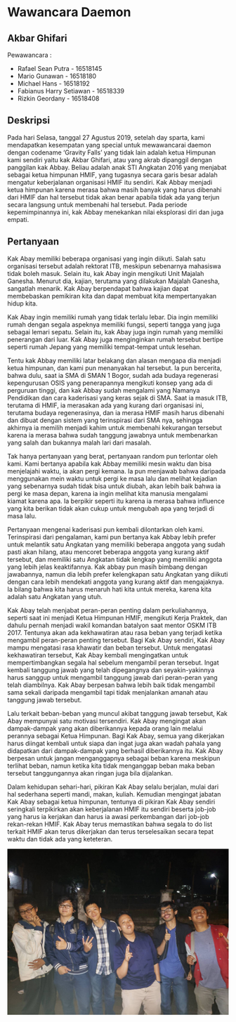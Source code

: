 # Wawancara Daemon
## Akbar Ghifari

Pewawancara :
- Rafael Sean Putra - 16518145
- Mario Gunawan - 16518180
- Michael Hans - 16518192
- Fabianus Harry Setiawan - 16518339
- Rizkin Geordany - 16518408

## Deskripsi
Pada hari Selasa, tanggal 27 Agustus 2019, setelah day sparta, kami mendapatkan kesempatan yang special untuk mewawancarai daemon dengan codename ‘Gravity Falls’ yang tidak lain adalah ketua Himpunan kami sendiri yaitu kak Akbar Ghifari, atau yang akrab dipanggil dengan panggilan kak Abbay. Beliau adalah anak STI Angkatan 2016 yang menjabat sebagai ketua himpunan HMIF, yang tugasnya secara garis besar adalah mengatur keberjalanan organisasi HMIF itu sendiri. Kak Abbay menjadi ketua himpunan karena merasa bahwa masih banyak yang harus dibenahi dari HMIF dan hal tersebut tidak akan benar apabila tidak ada yang terjun secara langsung untuk membenahi hal tersebut. Pada periode kepemimpinannya ini, kak Abbay menekankan nilai eksplorasi diri dan juga empati.

## Pertanyaan
Kak Abay memiliki beberapa organisasi yang ingin diikuti. Salah satu organisasi tersebut adalah rektorat ITB, meskipun sebenarnya mahasiswa tidak boleh masuk. Selain itu, kak Abay ingin mengikuti Unit Majalah Ganesha. Menurut dia, kajian, terutama yang dilakukan Majalah Ganesha, sangatlah menarik. Kak Abay berpendapat bahwa kajian dapat membebaskan pemikiran kita dan dapat membuat kita mempertanyakan hidup kita.

Kak Abay ingin memiliki rumah yang tidak terlalu lebar. Dia ingin memiliki rumah dengan segala aspeknya memiliki fungsi, seperti tangga yang juga sebagai lemari sepatu. Selain itu, kak Abay juga ingin rumah yang memiliki penerangan dari luar. Kak Abay juga menginginkan rumah tersebut bertipe seperti rumah Jepang yang memiliki tempat-tempat untuk lesehan.

Tentu kak Abbay memiliki latar belakang dan alasan mengapa dia menjadi ketua himpunan, dan kami pun menanyakan hal tersebut. Ia pun bercerita, bahwa dulu, saat ia SMA di SMAN 1 Bogor, sudah ada budaya regenerasi kepengurusan OSIS yang penerapannya mengikuti konsep yang ada di perguruan tinggi, dan kak Abbay sudah mengalami yang Namanya Pendidikan dan cara kaderisasi yang keras sejak di SMA. Saat ia masuk ITB, terutama di HMIF, ia merasakan ada yang kurang dari organisasi ini, terutama budaya regenerasinya, dan ia merasa HMIF masih harus dibenahi dan dibuat dengan sistem yang terinspirasi dari SMA nya, sehingga akhirnya ia memilih menjadi kahim untuk membenahi kekurangan tersebut karena ia merasa bahwa sudah tanggung jawabnya untuk membenarkan yang salah dan bukannya malah lari dari masalah.

Tak hanya pertanyaan yang berat, pertanyaan random pun terlontar oleh kami. Kami bertanya apabila kak Abbay memiliki mesin waktu dan bisa menjelajahi waktu, ia akan pergi kemana. Ia pun menjawab bahwa daripada menggunakan mein waktu untuk pergi ke masa lalu dan melihat kejadian yang sebenarnya sudah tidak bisa untuk diubah, akan lebih baik bahwa ia pergi ke masa depan, karena ia ingin melihat kita manusia mengalami kiamat karena apa. Ia berpikir seperti itu karena ia merasa bahwa influence yang kita berikan tidak akan cukup untuk mengubah apa yang terjadi di masa lalu.

Pertanyaan mengenai kaderisasi pun kembali dilontarkan oleh kami. Terinspirasi dari pengalaman, kami pun bertanya kak Abbay lebih prefer untuk melantik satu Angkatan yang memiliki beberapa anggota yang sudah pasti akan hilang, atau mencoret beberapa anggota yang kurang aktif tersebut, dan memiliki satu Angkatan tidak lengkap yang memiliki anggota yang lebih jelas keaktifannya. Kak abbay pun masih bimbang dengan jawabannya, namun dia lebih prefer kelengkapan satu Angkatan yang diikuti dengan cara lebih mendekati anggota yang kurang aktif dan mengajaknya. Ia bilang bahwa kita harus menaruh hati kita untuk mereka, karena kita adalah satu Angkatan yang utuh.

Kak Abay telah menjabat peran-peran penting dalam perkuliahannya, seperti saat ini menjadi Ketua Himpunan HMIF, mengikuti Kerja Praktek, dan dahulu pernah menjadi wakil komandan batalyon saat mentor OSKM ITB 2017. Tentunya akan ada kekhawatiran atau rasa beban yang terjadi ketika mengambil peran-peran penting tersebut. Bagi Kak Abay sendiri, Kak Abay mampu mengatasi rasa khawatir dan beban tersebut. Untuk mengatasi kekhawatiran tersebut, Kak Abay kembali mengingatkan untuk mempertimbangkan segala hal sebelum mengambil peran tersebut. Ingat kembali tanggung jawab yang telah dipegangnya dan seyakin-yakinnya harus sanggup untuk mengambil tanggung jawab dari peran-peran yang telah diambilnya. Kak Abay berpesan bahwa lebih baik tidak mengambil sama sekali daripada mengambil tapi tidak menjalankan amanah atau tanggung jawab tersebut.

Lalu terkait beban-beban yang muncul akibat tanggung jawab tersebut, Kak Abay mempunyai satu motivasi tersendiri. Kak Abay mengingat akan dampak-dampak yang akan diberikannya kepada orang lain melalui perannya sebagai Ketua Himpunan. Bagi Kak Abay, semua yang dikerjakan harus diingat kembali untuk siapa dan ingat juga akan wadah pahala yang didapatkan dari dampak-dampak yang berhasil diberikannya itu. Kak Abay berpesan untuk jangan menganggapnya sebagai beban karena meskipun terlihat beban, namun ketika kita tidak menganggap beban maka beban tersebut tanggungannya akan ringan juga bila dijalankan.

Dalam kehidupan sehari-hari, pikiran Kak Abay selalu berjalan, mulai dari hal sederhana seperti mandi, makan, kuliah. Kemudian mengingat jabatan Kak Abay sebagai ketua himpunan, tentunya di pikiran Kak Abay sendiri seringkali terpikirkan akan keberjalanan HMIF itu sendiri beserta job-job yang harus ia kerjakan dan harus ia awasi perkembangan dari job-job rekan-rekan HMIF. Kak Abay terus memastikan bahwa segala to do list terkait HMIF akan terus dikerjakan dan terus terselesaikan secara tepat waktu dan tidak ada yang keteteran.

![foto](./16518145-16518180-16518192-16518339-16518408.jpg)

